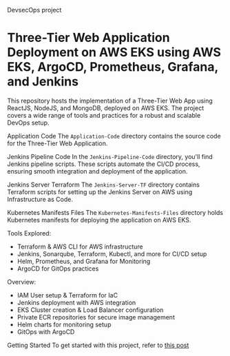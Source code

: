 DevsecOps project
# Three-Tier Web Application Deployment on AWS EKS using AWS EKS, ArgoCD, Prometheus, Grafana, and Jenkins

This repository hosts the implementation of a Three-Tier Web App using ReactJS, NodeJS, and MongoDB, deployed on AWS EKS. The project covers a wide range of tools and practices for a robust and scalable DevOps setup.

Application Code
The `Application-Code` directory contains the source code for the Three-Tier Web Application.

Jenkins Pipeline Code
In the `Jenkins-Pipeline-Code` directory, you'll find Jenkins pipeline scripts. These scripts automate the CI/CD process, ensuring smooth integration and deployment of the application.

Jenkins Server Terraform
The `Jenkins-Server-TF` directory contains Terraform scripts for setting up the Jenkins Server on AWS using Infrastructure as Code.

Kubernetes Manifests Files
The `Kubernetes-Manifests-Files` directory holds Kubernetes manifests for deploying the application on AWS EKS.

Tools Explored:
- Terraform & AWS CLI for AWS infrastructure
- Jenkins, Sonarqube, Terraform, Kubectl, and more for CI/CD setup
- Helm, Prometheus, and Grafana for Monitoring
- ArgoCD for GitOps practices

Overview:
- IAM User setup & Terraform for IaC
- Jenkins deployment with AWS integration
- EKS Cluster creation & Load Balancer configuration
- Private ECR repositories for secure image management
- Helm charts for monitoring setup
- GitOps with ArgoCD

Getting Started
To get started with this project, refer to [this post]()

